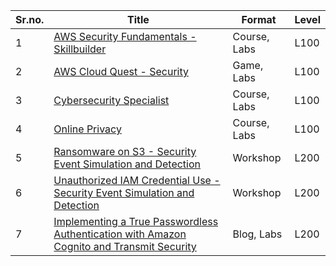 

| Sr.no. | Title                                                                                                                                                                                                                    | Format       | Level |
|--------|--------------------------------------------------------------------------------------------------------------------------------------------------------------------------------------------------------------------------|--------------|-------|
| 1      | [AWS Security Fundamentals - Skillbuilder](https://explore.skillbuilder.aws/learn/course/external/view/elearning/48/aws-security-fundamentals-second-edition?src=detail)                                                 | Course, Labs | L100  |
| 2      | [AWS Cloud Quest - Security](https://explore.skillbuilder.aws/learn/public/learning_plan/view/91/security-learning-plan?la=cta&cta=topbanner)                                                                            | Game, Labs   | L100  |
| 3      | [Cybersecurity Specialist](https://awseducate.instructure.com/courses/196)                                                                                                                                               | Course, Labs | L100  |
| 4      | [Online Privacy](https://awseducate.instructure.com/courses/237)                                                                                                                                                         | Course, Labs | L100  |
| 5      | [Ransomware on S3 - Security Event Simulation and Detection](https://catalog.us-east-1.prod.workshops.aws/workshops/fc7b7cf3-f494-48e2-8954-258ffdd76ed6)                                                                | Workshop     | L200  |
| 6      | [Unauthorized IAM Credential Use - Security Event Simulation and Detection](https://catalog.us-east-1.prod.workshops.aws/workshops/6a8ad836-10a6-4694-9a3b-f53f193041de)                                                 | Workshop     | L200  |
| 7      | [Implementing a True Passwordless Authentication with Amazon Cognito and Transmit Security](https://aws.amazon.com/blogs/apn/implementing-a-true-passwordless-authentication-with-amazon-cognito-and-transmit-security/) | Blog, Labs   | L200  |